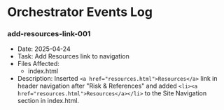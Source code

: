 # Orchestrator Events Log

### add-resources-link-001
- Date: 2025-04-24
- Task: Add Resources link to navigation
- Files Affected:
  - index.html
- Description: Inserted `<a href="resources.html">Resources</a>` link in header navigation after "Risk & References" and added `<li><a href="resources.html">Resources</a></li>` to the Site Navigation section in index.html.